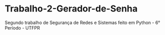 # Trabalho-2-Gerador-de-Senha
Segundo trabalho de Segurança de Redes e Sistemas feito em Python - 6° Período - UTFPR
